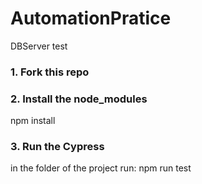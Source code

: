 # AutomationPratice
DBServer test

### 1. Fork this repo
### 2. Install the node_modules
npm install
### 3. Run the Cypress
in the folder of the project run: npm run test
